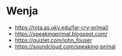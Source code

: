 # Wenja

- https://rota.as.uky.edu/far-cry-primal/
- https://speakingprimal.blogspot.com/
- https://quizlet.com/john_fouser
- https://soundcloud.com/speaking-primal
